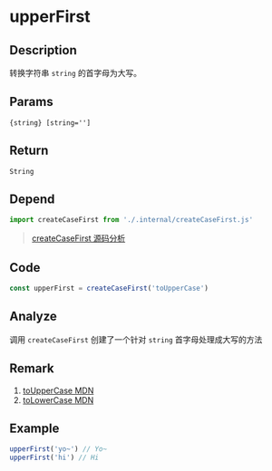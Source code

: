 # upperFirst 

## Description 
转换字符串 `string` 的首字母为大写。
## Params
`{string} [string='']`
## Return
`String`
## Depend
```js
import createCaseFirst from './.internal/createCaseFirst.js'
```
> [createCaseFirst 源码分析](../internal/createCaseFirst.md)
>

## Code
```js
const upperFirst = createCaseFirst('toUpperCase')
```
## Analyze
调用 `createCaseFirst` 创建了一个针对 `string` 首字母处理成大写的方法
## Remark
1. [toUpperCase MDN](https://developer.mozilla.org/zh-CN/docs/Web/JavaScript/Reference/Global_Objects/String/toUpperCase)
2. [toLowerCase MDN](https://developer.mozilla.org/zh-CN/docs/Web/JavaScript/Reference/Global_Objects/String/toLowerCase)
## Example
```js
upperFirst('yo~') // Yo~
upperFirst('hi') // Hi
```

